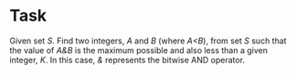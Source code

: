 ﻿# Task

Given set *S*. Find two integers, *A* and *B* (where *A<B*), from set *S* such that the value of *A&B* is the maximum possible and also less than a given integer, *K*. In this case, *&* represents the bitwise AND operator.